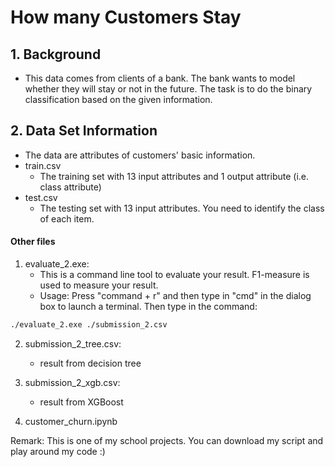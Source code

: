# How many Customers Stay
## 1. Background
- This data comes from clients of a bank. The bank wants to model whether they will stay or not in the future. The task is to do the binary classification based on the given information.
## 2. Data Set Information
- The data are attributes of customers' basic information. 
- train.csv
  - The training set with 13 input attributes and 1 output attribute (i.e. class attribute)
- test.csv
  - The testing set with 13 input attributes. You need to identify the class of each item. 

#### Other files
1. evaluate_2.exe:
    - This is a command line tool to evaluate your result. F1-measure is used to measure your result.
    - Usage: Press "command + r" and then type in "cmd" in the dialog box to launch a terminal. Then type in the command:
```bash
./evaluate_2.exe ./submission_2.csv
```
2. submission_2_tree.csv: 
    - result from decision tree

3. submission_2_xgb.csv: 
    - result from XGBoost
  
4. customer_churn.ipynb

Remark: This is one of my school projects. You can download my script and play around my code :)
